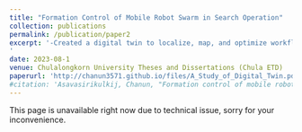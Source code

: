 ```yaml
---
title: "Formation Control of Mobile Robot Swarm in Search Operation"
collection: publications
permalink: /publication/paper2
excerpt: '-Created a digital twin to localize, map, and optimize workflow of industrial-grade robotics system.<br/>-Performed real-time system data ingestion for multiple machines to work together on the same up-to-date map, supporting the human operator in scaling the systems effectively.
'
date: 2023-08-1
venue: Chulalongkorn University Theses and Dissertations (Chula ETD)
paperurl: 'http://chanun3571.github.io/files/A_Study_of_Digital_Twin.pdf'
#citation: 'Asavasirikulkij, Chanun, "Formation control of mobile robot swarm in search operation" (2022). Chulalongkorn University Theses and Dissertations (Chula ETD). 5824.https://digital.car.chula.ac.th/chulaetd/5824'
---
```

This page is unavailable right now due to technical issue, sorry for your inconvenience.